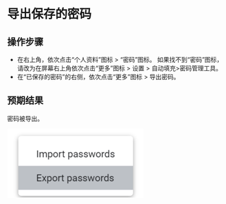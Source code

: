 # 导出保存的密码

## 操作步骤

- 在右上角，依次点击“个人资料”图标 > “密码”图标。
  如果找不到“密码”图标，请改为在屏幕右上角依次点击“更多”图标 > 设置 > 自动填充>密码管理工具。
- 在“已保存的密码”的右侧，依次点击“更多”图标 > 导出密码。

## 预期结果

密码被导出。

![导出保存的密码-1](./img/导出保存的密码-1.png)
